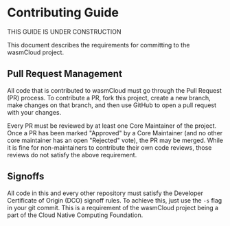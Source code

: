# Contributing Guide

THIS GUIDE IS UNDER CONSTRUCTION

This document describes the requirements for committing to the wasmCloud project.

## Pull Request Management

All code that is contributed to wasmCloud must go through the Pull Request (PR) process. To
contribute a PR, fork this project, create a new branch, make changes on that branch, and then use
GitHub to open a pull request with your changes.

Every PR must be reviewed by at least one Core Maintainer of the project. Once a PR has been marked
"Approved" by a Core Maintainer (and no other core maintainer has an open "Rejected" vote), the PR
may be merged. While it is fine for non-maintainers to contribute their own code reviews, those
reviews do not satisfy the above requirement.

## Signoffs

All code in this and every other repository must satisfy the Developer Certificate of Origin (DCO) signoff rules. To achieve this, just use the `-s` flag in your git commit. This is a requirement of the wasmCloud project being a part of the Cloud Native Computing Foundation.

